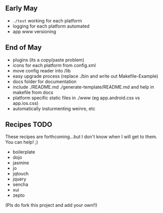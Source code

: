 Early May
---

- `./test` working for each platform
- logging for each platform automated
- app www versioning

End of May
---

- plugins (its a copy/paste problem)
- icons for each platform from config.xml
- move config reader into /lib
- easy upgrade process (replace ./bin and write out Makefile-Example)
- docs folder for documentation
- include ./README.md ./generate-template/README.md and help in makefile from docs
- platform specific static files in ./www (eg app.android.css vs app.ios.css)
- automatically insturmenting weinre, etc

Recipes TODO
---

These recipes are forthcoming...but I don't know when I will get to them. You can help! ;)

- boilerplate
- dojo
- jasmine
- jo
- jqtouch
- jquery
- sencha
- xui
- zepto	

(Pls do fork this project and add your own!!)